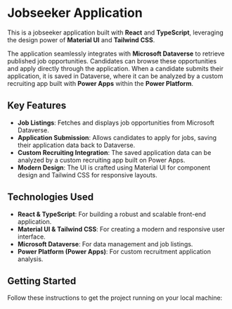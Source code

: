 # Jobseeker Application

This is a jobseeker application built with **React** and **TypeScript**, leveraging the design power of **Material UI** and **Tailwind CSS**.

The application seamlessly integrates with **Microsoft Dataverse** to retrieve published job opportunities. Candidates can browse these opportunities and apply directly through the application. When a candidate submits their application, it is saved in Dataverse, where it can be analyzed by a custom recruiting app built with **Power Apps** within the **Power Platform**.

## Key Features
- **Job Listings**: Fetches and displays job opportunities from Microsoft Dataverse.
- **Application Submission**: Allows candidates to apply for jobs, saving their application data back to Dataverse.
- **Custom Recruiting Integration**: The saved application data can be analyzed by a custom recruiting app built on Power Apps.
- **Modern Design**: The UI is crafted using Material UI for component design and Tailwind CSS for responsive layouts.

## Technologies Used
- **React & TypeScript**: For building a robust and scalable front-end application.
- **Material UI & Tailwind CSS**: For creating a modern and responsive user interface.
- **Microsoft Dataverse**: For data management and job listings.
- **Power Platform (Power Apps)**: For custom recruitment application analysis.

## Getting Started
Follow these instructions to get the project running on your local machine:


